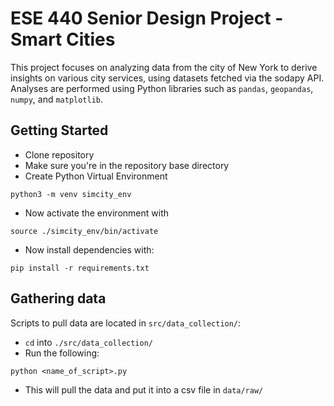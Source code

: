 # ESE 440 Senior Design Project - Smart Cities

This project focuses on analyzing data from the city of New York to derive insights on various city services, using datasets fetched via the sodapy API. Analyses are performed using Python libraries such as `pandas`, `geopandas`, `numpy`, and `matplotlib`.

## Getting Started
* Clone repository
* Make sure you're in the repository base directory
* Create Python Virtual Environment
```
python3 -m venv simcity_env
```
* Now activate the environment with
```
source ./simcity_env/bin/activate
```
* Now install dependencies with:
```
pip install -r requirements.txt
```

## Gathering data
Scripts to pull data are located in `src/data_collection/`:
* `cd` into `./src/data_collection/`
* Run the following:
```
python <name_of_script>.py
```
* This will pull the data and put it into a csv file in `data/raw/`
